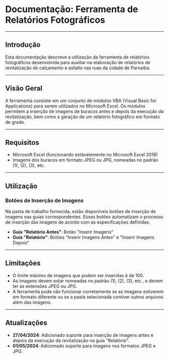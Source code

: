 # Documentação: Ferramenta de Relatórios Fotográficos

---

## Introdução
Esta documentação descreve a utilização da ferramenta de relatórios fotográficos desenvolvida para auxiliar na elaboração de relatórios de revitalização de calçamento e asfalto nas ruas da cidade de Parnaíba.

---

## Visão Geral
A ferramenta consiste em um conjunto de módulos VBA (Visual Basic for Applications) para serem utilizados no Microsoft Excel. Os módulos permitem a inserção de imagens de buracos antes e depois da execução da revitalização, bem como a geração de um relatório fotográfico em formato de grade.

---

## Requisitos
- Microsoft Excel (funcionando estávelemente no Microsoft Excel 2016)
- Imagens dos buracos em formato JPEG ou JPG, nomeadas no padrão (1), (2), (3), etc.

---

## Utilização
### Botões de Inserção de Imagens
Na pasta de trabalho fornecida, estão disponíveis botões de inserção de imagens nas guias correspondentes. Esses botões automatizam o processo de inserção das imagens de acordo com as especificações definidas.
- **Guia "Relatório Antes"**: Botão "Inserir Imagens"
- **Guia "Relatório"**: Botões "Inserir Imagens Antes" e "Inserir Imagens Depois"

---

## Limitações
- O limite máximo de imagens que podem ser inseridas é de 100.
- As imagens devem estar nomeadas no padrão (1), (2), (3), etc., e devem ter as extensões JPEG ou JPG.
- A ferramenta pode não funcionar corretamente se as imagens estiverem em formato diferente ou se a pasta selecionada contiver outros arquivos além das imagens.

---

## Atualizações
- **27/04/2024**: Adicionado suporte para inserção de imagens antes e depois da execução da revitalização na guia "Relatório".
- **01/05/2024**: Adicionado suporte para imagens nos formatos JPEG e JPG.

